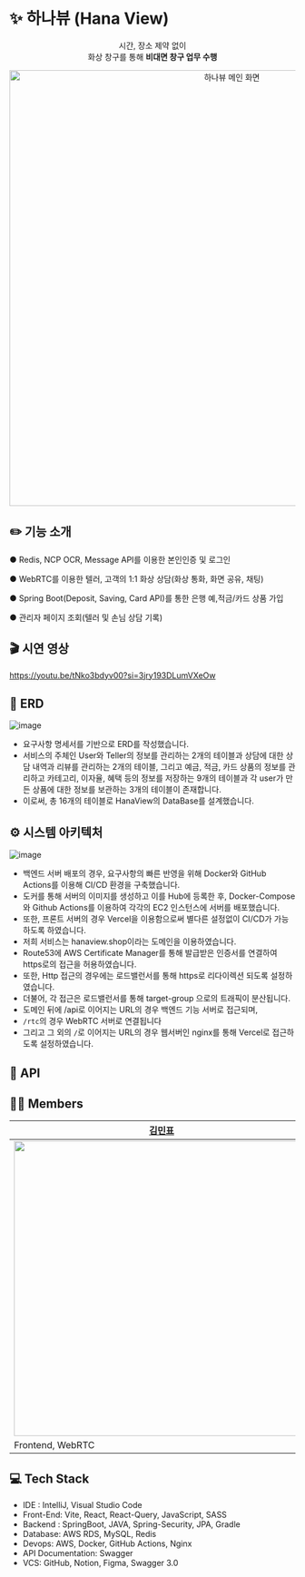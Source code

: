 # ✨ 하나뷰 (Hana View)
<p align="center">시간, 장소 제약 없이<br />화상 창구를 통해 <b>비대면 창구 업무 수행</b>
  
<div align="center">
<img width="768" alt="하나뷰 메인 화면" src="https://github.com/HanaView/.github/assets/71822139/055a9ae2-49e6-4ef1-a6a5-b2feef84176a">
</div>

## ✏️ 기능 소개
<p>● Redis, NCP OCR, Message API를 이용한 본인인증 및 로그인</p>
<p>● WebRTC를 이용한 텔러, 고객의 1:1 화상 상담(화상 통화, 화면 공유, 채팅)</p>
<p>● Spring Boot(Deposit, Saving, Card API)를 통한 은행 예,적금/카드 상품 가입</p>
<p>● 관리자 페이지 조회(텔러 및 손님 상담 기록)</p>

## 🎬 시연 영상
https://youtu.be/tNko3bdyv00?si=3jry193DLumVXeOw


## 📀 ERD
![image](https://github.com/HanaView/.github/assets/71822139/bdde02af-8def-4616-b8f6-eb63a522a0a6)
- 요구사항 명세서를 기반으로 ERD를 작성했습니다.
- 서비스의 주체인 User와 Teller의 정보를 관리하는 2개의 테이블과 상담에 대한 상담 내역과 리뷰를 관리하는 2개의 테이블, 그리고 예금, 적금, 카드 상품의 정보를 관리하고 카테고리, 이자율, 혜택 등의 정보를 저장하는 9개의 테이블과
각 user가 만든 상품에 대한 정보를 보관하는 3개의 테이블이 존재합니다.
- 이로써, 총 16개의 테이블로 HanaView의 DataBase를 설계했습니다.


## ⚙️ 시스템 아키텍처
![image](https://github.com/HanaView/.github/assets/71822139/5acd52e3-9892-435b-96dc-744710b9e400)
- 백엔드 서버 배포의 경우, 요구사항의 빠른 반영을 위해 Docker와 GitHub Actions를 이용해 CI/CD 환경을 구축했습니다.
- 도커를 통해 서버의 이미지를 생성하고 이를 Hub에 등록한 후, Docker-Compose와 Github Actions를 이용하여 각각의 EC2 인스턴스에 서버를 배포했습니다.
- 또한, 프론트 서버의 경우 Vercel을 이용함으로써 별다른 설정없이 CI/CD가 가능하도록 하였습니다.
- 저희 서비스는 hanaview.shop이라는 도메인을 이용하였습니다.
- Route53에 AWS Certificate Manager를 통해 발급받은 인증서를 연결하여 https로의 접근을 허용하였습니다.
- 또한, Http 접근의 경우에는 로드밸런서를 통해 https로 리다이렉션 되도록 설정하였습니다.
- 더불어, 각 접근은 로드밸런서를 통해 target-group 으로의 트래픽이 분산됩니다.
- 도메인 뒤에 /api로 이어지는 URL의 경우 백엔드 기능 서버로 접근되며,
- `/rtc`의 경우 WebRTC 서버로 연결됩니다
- 그리고 그 외의 `/`로 이어지는 URL의 경우 웹서버인 nginx를 통해 Vercel로 접근하도록 설정하였습니다.


## 📃 API






## 👨‍💻 Members
| [김민표](https://github.com/rabbitate)                                          | [유다영](https://github.com/allzeroyou)                                          | [강민주](https://github.com/Minjoo-kang123)                                              | [김서윤](https://github.com/yunred)                                              | [이고은](https://github.com/egon6018)                                          | [임탁균](https://github.com/ImTakGyun)                                          |
| ------------------------------------------------------------------------------ | ------------------------------------------------------------------------------- | -------------------------------------------------------------------------------- | ------------------------------------------------------------------------------- | ------------------------------------------------------------------------------- | ------------------------------------------------------------------------------- |
| <img width = "520" src="https://avatars.githubusercontent.com/u/56537513?v=4"> | <img width = "520" src ="https://avatars.githubusercontent.com/u/71822139?v=4"> | <img width = "520" src ="https://avatars.githubusercontent.com/u/69236634?v=4"> | <img width = "520" src ="https://avatars.githubusercontent.com/u/84527643?v=4"> | <img width = "520" src ="https://avatars.githubusercontent.com/u/100110832?v=4"> | <img width = "520" src ="https://avatars.githubusercontent.com/u/98458302?v=4"> |
| Frontend, WebRTC                                                               | Frontend, WebRTC                                                                        |  Backend                                                                         | Frontend                                                                 | Backend                                                                         | Backend, DevOps                                                                  |

## 💻 Tech Stack
- IDE : IntelliJ, Visual Studio Code
- Front-End: Vite, React, React-Query, JavaScript, SASS
- Backend : SpringBoot, JAVA, Spring-Security, JPA, Gradle
- Database: AWS RDS, MySQL, Redis
- Devops: AWS, Docker, GitHub Actions, Nginx
- API Documentation: Swagger
- VCS: GitHub, Notion, Figma, Swagger 3.0
